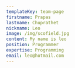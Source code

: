 ```yaml
---
templateKey: team-page
firstname: Prapas
lastname: Chuprathet
nickname: Leo
image: /img/scofield.jpg
content: My name is leo
position: Programmer
expertise: Programming
email: leo@hotmail.com
---
```


